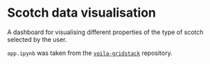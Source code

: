 # Scotch data visualisation

A dashboard for visualising different properties of the type of scotch selected by the user.

`app.ipynb` was taken from the [`voila-gridstack`](https://github.com/voila-dashboards/voila-gridstack/blob/main/examples/scotch_dashboard.ipynb) repository.